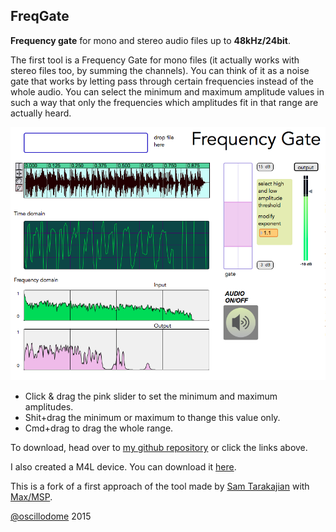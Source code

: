 ## FreqGate
**Frequency gate** for mono and stereo audio files up to **48kHz/24bit**.

The first tool is a Frequency Gate for mono files (it actually works with stereo files too, by summing the channels). You can think of it as a noise gate that works by letting pass through certain frequencies instead of the whole audio. You can select the minimum and maximum amplitude values in such a way that only the frequencies which amplitudes fit in that range are actually heard.

![](https://raw.githubusercontent.com/oscillodome/OscilloTools/master/FreqGate.jpg)

* Click & drag the pink slider to set the minimum and maximum amplitudes. 
* Shit+drag the minimum or maximum to thange this value only.
* Cmd+drag to drag the whole range.

To download, head over to [my github repository](https://github.com/oscillodome/OscilloTools) or click the links above.

I also created a M4L device. You can download it [here](http://www.maxforlive.com/library/device/3085).


This is a fork of a first approach of the tool made by [Sam Tarakajian](http://www.otherbirds.com/about) with [Max/MSP](https://cycling74.com/products/max/).

[@oscillodome](https://github.com/oscillodome) 2015
